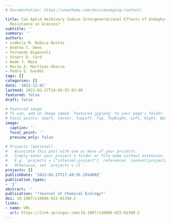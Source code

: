 ```yaml
---
# Documentation: https://wowchemy.com/docs/managing-content/

title: Can Aphid Herbivory Induce Intergenerational Effects of Endophyte-conferred
  Resistance in Grasses?
subtitle: ''
summary: ''
authors:
- Ludmila M. Bubica Bustos
- Andrea C. Ueno
- Fernando Biganzoli
- Stuart D. Card
- Wade J. Mace
- María A. Martínez-Ghersa
- Pedro E. Gundel
tags: []
categories: []
date: '2022-12-01'
lastmod: 2023-02-27T14:49:55-03:00
featured: false
draft: false

# Featured image
# To use, add an image named `featured.jpg/png` to your page's folder.
# Focal points: Smart, Center, TopLeft, Top, TopRight, Left, Right, BottomLeft, Bottom, BottomRight.
image:
  caption: ''
  focal_point: ''
  preview_only: false

# Projects (optional).
#   Associate this post with one or more of your projects.
#   Simply enter your project's folder or file name without extension.
#   E.g. `projects = ["internal-project"]` references `content/project/deep-learning/index.md`.
#   Otherwise, set `projects = []`.
projects: []
publishDate: '2023-02-27T17:49:55.291480Z'
publication_types:
- '2'
abstract: ''
publication: '*Journal of Chemical Ecology*'
doi: 10.1007/s10886-022-01390-2
links:
- name: URL
  url: https://link.springer.com/10.1007/s10886-022-01390-2
---
```

